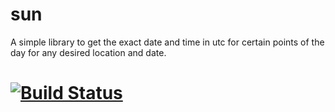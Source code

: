 # sun
A simple library to get the exact date and time in utc for certain points of the day for any desired location and date.

# [![Build Status](https://travis-ci.org/doniseferi/sun.svg?branch=master)](https://travis-ci.org/doniseferi/sun)